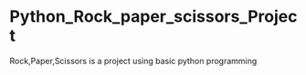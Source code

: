 # Python_Rock_paper_scissors_Project
Rock,Paper,Scissors is a project using basic python programming
